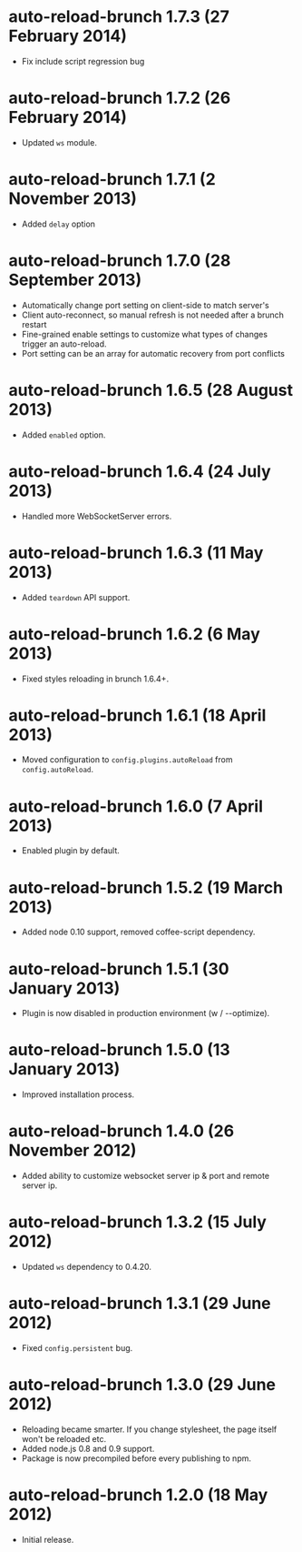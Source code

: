 # auto-reload-brunch 1.7.3 (27 February 2014)
* Fix include script regression bug

# auto-reload-brunch 1.7.2 (26 February 2014)
* Updated `ws` module.

# auto-reload-brunch 1.7.1 (2 November 2013)
* Added `delay` option

# auto-reload-brunch 1.7.0 (28 September 2013)
* Automatically change port setting on client-side to match server's
* Client auto-reconnect, so manual refresh is not needed after a brunch restart
* Fine-grained enable settings to customize what types of changes trigger an
  auto-reload.
* Port setting can be an array for automatic recovery from port conflicts

# auto-reload-brunch 1.6.5 (28 August 2013)
* Added `enabled` option.

# auto-reload-brunch 1.6.4 (24 July 2013)
* Handled more WebSocketServer errors.

# auto-reload-brunch 1.6.3 (11 May 2013)
* Added `teardown` API support.

# auto-reload-brunch 1.6.2 (6 May 2013)
* Fixed styles reloading in brunch 1.6.4+.

# auto-reload-brunch 1.6.1 (18 April 2013)
* Moved configuration to `config.plugins.autoReload` from `config.autoReload`.

# auto-reload-brunch 1.6.0 (7 April 2013)
* Enabled plugin by default.

# auto-reload-brunch 1.5.2 (19 March 2013)
* Added node 0.10 support, removed coffee-script dependency.

# auto-reload-brunch 1.5.1 (30 January 2013)
* Plugin is now disabled in production environment (w / --optimize).

# auto-reload-brunch 1.5.0 (13 January 2013)
* Improved installation process.

# auto-reload-brunch 1.4.0 (26 November 2012)
* Added ability to customize websocket server ip & port and remote server ip.

# auto-reload-brunch 1.3.2 (15 July 2012)
* Updated `ws` dependency to 0.4.20.

# auto-reload-brunch 1.3.1 (29 June 2012)
* Fixed `config.persistent` bug.

# auto-reload-brunch 1.3.0 (29 June 2012)
* Reloading became smarter. If you change stylesheet, the page itself
won't be reloaded etc.
* Added node.js 0.8 and 0.9 support.
* Package is now precompiled before every publishing to npm.

# auto-reload-brunch 1.2.0 (18 May 2012)
* Initial release.
